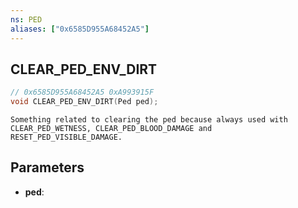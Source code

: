 ```yaml
---
ns: PED
aliases: ["0x6585D955A68452A5"]
---
```

## CLEAR_PED_ENV_DIRT

```c
// 0x6585D955A68452A5 0xA993915F
void CLEAR_PED_ENV_DIRT(Ped ped);
```

```
Something related to clearing the ped because always used with CLEAR_PED_WETNESS, CLEAR_PED_BLOOD_DAMAGE and RESET_PED_VISIBLE_DAMAGE.  
```

## Parameters
* **ped**:

